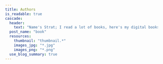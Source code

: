 ```yaml
---
title: Authors
is_readable: true
cascade:
  header:
    text: "Name's Strat; I read a lot of books, here's my digital bookshelf sorted by author."
  post_name: "book"
  resources:
    thumbnail: "thumbnail.*"
    images_jpg: "*.jpg"
    images_png: "*.png"
  use_blog_summary: true
---
```

